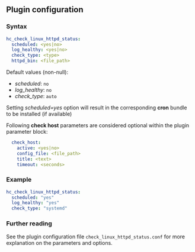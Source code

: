 ## Plugin configuration

### Syntax

```yaml
hc_check_linux_httpd_status:
  scheduled: <yes|no>
  log_healthy: <yes|no>
  check_type: <type>
  httpd_bin: <file_path>
```

Default values (non-null):
* *scheduled*: `no`
* *log_healthy*: `no`
* *check_type*: `auto`

Setting *scheduled=yes* option will result in the corresponding **cron** bundle to be installed (if available)

Following **check host** parameters are considered optional within the plugin parameter block:

```yaml
  check_host:
    active: <yes|no>
    config_file: <file_path>
    title: <text>
    timeout: <seconds>
```

### Example

```yaml
hc_check_linux_httpd_status:
  scheduled: "yes"    
  log_healthy: "yes"
  check_type: "systemd"
```

### Further reading

See the plugin configuration file `check_linux_httpd_status.conf` for more explanation on the parameters and options.

